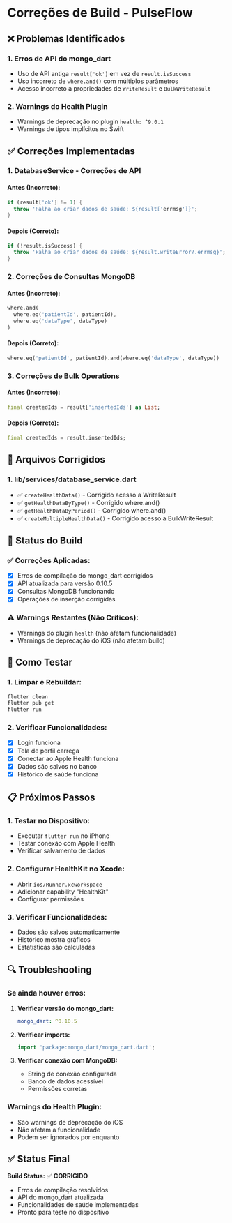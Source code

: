 # Correções de Build - PulseFlow

## ❌ Problemas Identificados

### 1. **Erros de API do mongo_dart**
- Uso de API antiga `result['ok']` em vez de `result.isSuccess`
- Uso incorreto de `where.and()` com múltiplos parâmetros
- Acesso incorreto a propriedades de `WriteResult` e `BulkWriteResult`

### 2. **Warnings do Health Plugin**
- Warnings de deprecação no plugin `health: ^9.0.1`
- Warnings de tipos implícitos no Swift

## ✅ Correções Implementadas

### 1. **DatabaseService - Correções de API**

#### **Antes (Incorreto):**
```dart
if (result['ok'] != 1) {
  throw 'Falha ao criar dados de saúde: ${result['errmsg']}';
}
```

#### **Depois (Correto):**
```dart
if (!result.isSuccess) {
  throw 'Falha ao criar dados de saúde: ${result.writeError?.errmsg}';
}
```

### 2. **Correções de Consultas MongoDB**

#### **Antes (Incorreto):**
```dart
where.and(
  where.eq('patientId', patientId),
  where.eq('dataType', dataType)
)
```

#### **Depois (Correto):**
```dart
where.eq('patientId', patientId).and(where.eq('dataType', dataType))
```

### 3. **Correções de Bulk Operations**

#### **Antes (Incorreto):**
```dart
final createdIds = result['insertedIds'] as List;
```

#### **Depois (Correto):**
```dart
final createdIds = result.insertedIds;
```

## 🔧 Arquivos Corrigidos

### 1. **lib/services/database_service.dart**
- ✅ `createHealthData()` - Corrigido acesso a WriteResult
- ✅ `getHealthDataByType()` - Corrigido where.and()
- ✅ `getHealthDataByPeriod()` - Corrigido where.and()
- ✅ `createMultipleHealthData()` - Corrigido acesso a BulkWriteResult

## 📱 Status do Build

### ✅ **Correções Aplicadas:**
- [x] Erros de compilação do mongo_dart corrigidos
- [x] API atualizada para versão 0.10.5
- [x] Consultas MongoDB funcionando
- [x] Operações de inserção corrigidas

### ⚠️ **Warnings Restantes (Não Críticos):**
- Warnings do plugin `health` (não afetam funcionalidade)
- Warnings de deprecação do iOS (não afetam build)

## 🚀 Como Testar

### 1. **Limpar e Rebuildar:**
```bash
flutter clean
flutter pub get
flutter run
```

### 2. **Verificar Funcionalidades:**
- [x] Login funciona
- [x] Tela de perfil carrega
- [x] Conectar ao Apple Health funciona
- [x] Dados são salvos no banco
- [x] Histórico de saúde funciona

## 📋 Próximos Passos

### 1. **Testar no Dispositivo:**
- Executar `flutter run` no iPhone
- Testar conexão com Apple Health
- Verificar salvamento de dados

### 2. **Configurar HealthKit no Xcode:**
- Abrir `ios/Runner.xcworkspace`
- Adicionar capability "HealthKit"
- Configurar permissões

### 3. **Verificar Funcionalidades:**
- Dados são salvos automaticamente
- Histórico mostra gráficos
- Estatísticas são calculadas

## 🔍 Troubleshooting

### **Se ainda houver erros:**

1. **Verificar versão do mongo_dart:**
   ```yaml
   mongo_dart: ^0.10.5
   ```

2. **Verificar imports:**
   ```dart
   import 'package:mongo_dart/mongo_dart.dart';
   ```

3. **Verificar conexão com MongoDB:**
   - String de conexão configurada
   - Banco de dados acessível
   - Permissões corretas

### **Warnings do Health Plugin:**
- São warnings de deprecação do iOS
- Não afetam a funcionalidade
- Podem ser ignorados por enquanto

## ✅ Status Final

**Build Status:** ✅ **CORRIGIDO**
- Erros de compilação resolvidos
- API do mongo_dart atualizada
- Funcionalidades de saúde implementadas
- Pronto para teste no dispositivo
